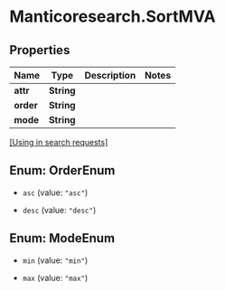 # Manticoresearch.SortMVA

## Properties

Name | Type | Description | Notes
------------ | ------------- | ------------- | -------------
**attr** | **String** |  | 
**order** | **String** |  | 
**mode** | **String** |  | 

[[Using in search requests]](SearchRequest.md#SortMVA)




## Enum: OrderEnum


* `asc` (value: `"asc"`)

* `desc` (value: `"desc"`)





## Enum: ModeEnum


* `min` (value: `"min"`)

* `max` (value: `"max"`)




